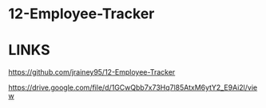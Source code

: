 # 12-Employee-Tracker

# LINKS 

https://github.com/jrainey95/12-Employee-Tracker

https://drive.google.com/file/d/1GCwQbb7x73Hq7l85AtxM6ytY2_E9Ai2l/view
